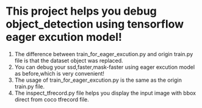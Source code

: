 # **This project helps you debug object_detection using tensorflow eager excution model!**

1. The difference between train_for_eager_excution.py and origin train.py file is that the dataset object was replaced.
2. You can debug your ssd,faster,mask-faster using eager excution model as before,which is very convenient!
3. The usage of train_for_eager_excution.py is the same as the origin train.py file.
4. The inspect_tfrecord.py file helps you display the input image with bbox direct from coco tfrecord file.